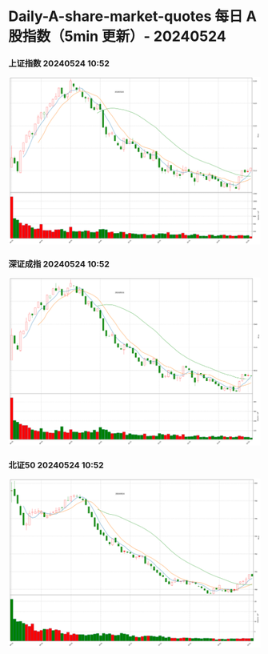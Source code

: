 
# Daily-A-share-market-quotes 每日 A 股指数（5min 更新）- 20240524

### 上证指数 20240524 10:52
![](./fig/2024/5/20240524-sh000001.png)

### 深证成指 20240524 10:52
![](./fig/2024/5/20240524-sz399001.png)

### 北证50 20240524 10:52
![](./fig/2024/5/20240524-bj899050.png)
